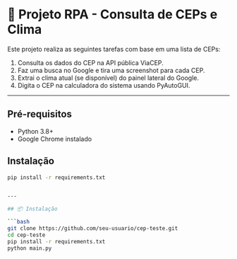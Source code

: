 # 🧪 Projeto RPA - Consulta de CEPs e Clima

Este projeto realiza as seguintes tarefas com base em uma lista de CEPs:

1. Consulta os dados do CEP na API pública ViaCEP.
2. Faz uma busca no Google e tira uma screenshot para cada CEP.
3. Extrai o clima atual (se disponível) do painel lateral do Google.
4. Digita o CEP na calculadora do sistema usando PyAutoGUI.

---

## Pré-requisitos
- Python 3.8+
- Google Chrome instalado

## Instalação
```bash
pip install -r requirements.txt


---

## 📦 Instalação

```bash
git clone https://github.com/seu-usuario/cep-teste.git
cd cep-teste
pip install -r requirements.txt
python main.py